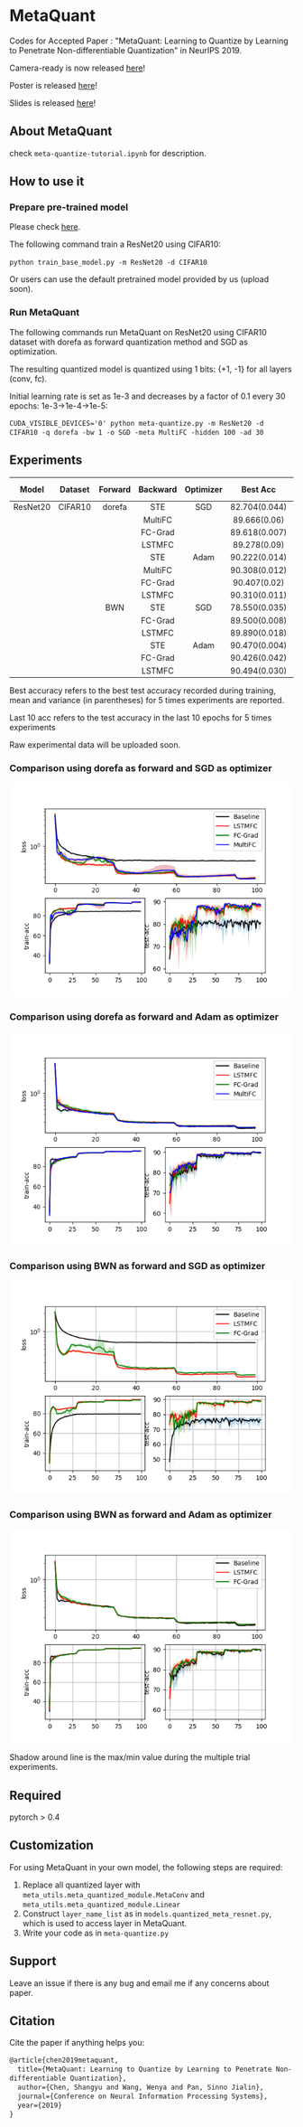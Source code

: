 # MetaQuant
Codes for Accepted Paper : "MetaQuant: Learning to Quantize by Learning to Penetrate Non-differentiable Quantization" in NeurIPS 2019.

Camera-ready is now released [here](./MetaQuant-Preprint.pdf)!

Poster is released [here](./MetaQuant-Poster.pdf)!

Slides is released [here](./MetaQuant-Slides)!

## About MetaQuant
check ```meta-quantize-tutorial.ipynb``` for description.

<!--
## Motivation
Most training-based quantization methods replies on [Straight-Through-Estimator](https://arxiv.org/abs/1602.02830) (STE)
to enable training due to the non-differentiable discrete quantization function <a href="https://www.codecogs.com/eqnedit.php?latex=Q(\cdot)" target="_blank"><img src="https://latex.codecogs.com/gif.latex?Q(\cdot)" title="Q(\cdot)" /></a>. Formally:

- Forward:

<a href="https://www.codecogs.com/eqnedit.php?latex=\ell&space;=&space;\text{Loss}(f(Q(\mathbf{W}));&space;\mathbf{x}),&space;y)" target="_blank">
<div align=center>
<img src="https://latex.codecogs.com/gif.latex?\ell&space;=&space;\text{Loss}(f(Q(\mathbf{W}));&space;\mathbf{x}),&space;y)" title="\ell = \text{Loss}(f(Q(\mathbf{W})); \mathbf{x}), y)" />
</div>
</a>

- Backward:

<a href="https://www.codecogs.com/eqnedit.php?latex=\frac{\partial&space;Q(\mathbf{W})}{\partial&space;\mathbf{W}}&space;=\left\{&space;\begin{aligned}&space;1&space;&&space;\qquad&space;\text{if}&space;\qquad&space;|\mathbf{W}|&space;\leq&space;1&space;\nonumber&space;\\&space;0&space;&&space;\qquad&space;\text{else}.&space;\end{aligned}&space;\right." target="_blank">
<div align=center>
<img src="https://latex.codecogs.com/gif.latex?\frac{\partial&space;Q(\mathbf{W})}{\partial&space;\mathbf{W}}&space;=\left\{&space;\begin{aligned}&space;1&space;&&space;\qquad&space;\text{if}&space;\qquad&space;|\mathbf{W}|&space;\leq&space;1&space;\nonumber&space;\\&space;0&space;&&space;\qquad&space;\text{else}.&space;\end{aligned}&space;\right." title="\frac{\partial Q(\mathbf{W})}{\partial \mathbf{W}} =\left\{ \begin{aligned} 1 & \qquad \text{if} \qquad |\mathbf{W}| \leq 1 \nonumber \\ 0 & \qquad \text{else}. \end{aligned} \right." />
</div>
</a>

STE is widely used in training-based quantization
as it provides an approximated gradient for penetration of 
<a href="https://www.codecogs.com/eqnedit.php?latex=Q(\cdot)" target="_blank"><img src="https://latex.codecogs.com/gif.latex?Q(\cdot)" title="Q(\cdot)" /></a> 
with an easy implementation. 
However, it inevitably brings the problem of **gradient mismatch**: 
the gradients of the weights are not generated 
using the value of weights, but rather its quantized value.

To overcome the problem of gradient mismatch and explore better gradients in training-based methods, 
we propose to learn 
<a href="https://www.codecogs.com/eqnedit.php?latex={\partial&space;Q(\mathbf{W})/\partial&space;\mathbf{W}}" target="_blank"><img src="https://latex.codecogs.com/gif.latex?{\partial&space;Q(\mathbf{W})/\partial&space;\mathbf{W}}" title="{\partial Q(\mathbf{W})/\partial \mathbf{W}}" /></a>
by a neural network 
(
<a href="https://www.codecogs.com/eqnedit.php?latex=\mathcal{M}" target="_blank"><img src="https://latex.codecogs.com/gif.latex?\mathcal{M}" title="\mathcal{M}" /></a>
) 
during quantization training. 
Such neural network is called **Meta Quantizer** and is trained 
together with the base quantized model.

## Method
### Overflow of MetaQuant
![Overflow of MetaQuant](./figs/MetaQuant.png)
MetaQuant incorporates a shared meta quantizer 
<a href="https://www.codecogs.com/eqnedit.php?latex=\mathcal{M}" target="_blank"><img src="https://latex.codecogs.com/gif.latex?\mathcal{M}" title="\mathcal{M}" /></a>
across layers into quantization training. After 
<a href="https://www.codecogs.com/eqnedit.php?latex=\mathbf{W}" target="_blank"><img src="https://latex.codecogs.com/gif.latex?\mathbf{W}" title="\mathbf{W}" /></a>
is quantized as 
<a href="https://www.codecogs.com/eqnedit.php?latex=\mathbf{\hat{W}}" target="_blank"><img src="https://latex.codecogs.com/gif.latex?\mathbf{\hat{W}}" title="\mathbf{\hat{W}}" /></a>
, 
<a href="https://www.codecogs.com/eqnedit.php?latex=f(\mathbf{\hat{W}};&space;\mathbf{x})" target="_blank"><img src="https://latex.codecogs.com/gif.latex?f(\mathbf{\hat{W}};&space;\mathbf{x})" title="f(\mathbf{\hat{W}}; \mathbf{x})" /></a>
generates a loss 
<a href="https://www.codecogs.com/eqnedit.php?latex=\ell" target="_blank"><img src="https://latex.codecogs.com/gif.latex?\ell" title="\ell" /></a>
, such that the gradient of 
<a href="https://www.codecogs.com/eqnedit.php?latex=\ell" target="_blank"><img src="https://latex.codecogs.com/gif.latex?\ell" title="\ell" /></a> 
w.r.t 
<a href="https://www.codecogs.com/eqnedit.php?latex=\mathbf{\hat{W}}" target="_blank"><img src="https://latex.codecogs.com/gif.latex?\mathbf{\hat{W}}" title="\mathbf{\hat{W}}" /></a>
is obtained by chain rules, which is denoted by 
<a href="https://www.codecogs.com/eqnedit.php?latex=g_{\mathbf{W}}&space;=&space;\partial&space;\ell/\partial&space;\mathbf{W}" target="_blank"><img src="https://latex.codecogs.com/gif.latex?g_{\mathbf{W}}&space;=&space;\partial&space;\ell/\partial&space;\mathbf{W}" title="g_{\mathbf{W}} = \partial \ell/\partial \mathbf{W}" /></a>
. The 
<a href="https://www.codecogs.com/eqnedit.php?latex=\mathcal{M}" target="_blank"><img src="https://latex.codecogs.com/gif.latex?\mathcal{M}" title="\mathcal{M}" /></a>
receives 
<a href="https://www.codecogs.com/eqnedit.php?latex=g_{\mathbf{W}}" target="_blank"><img src="https://latex.codecogs.com/gif.latex?g_{\mathbf{W}}" title="g_{\mathbf{W}}" /></a>
and 
<a href="https://www.codecogs.com/eqnedit.php?latex=\mathbf{\tilde{W}}" target="_blank"><img src="https://latex.codecogs.com/gif.latex?\mathbf{\tilde{W}}" title="\mathbf{\tilde{W}}" /></a>
as inputs, and outputs the gradient on 
<img src="https://latex.codecogs.com/gif.latex?\mathbf{\tilde{W}}" title="\mathbf{\tilde{W}}" />.
### Incorporation of Meta Quantizer into quantization training
![Incorporation of Meta Quantizer into quantization training.](./figs/MetaQuant-Forward.png)
-->

## How to use it

### Prepare pre-trained model
Please check [here](https://github.com/csyhhu/Awesome-Deep-Neural-Network-Compression/tree/master/Codes/TTQ).

The following command train a ResNet20 using CIFAR10:

```python train_base_model.py -m ResNet20 -d CIFAR10```

Or users can use the default pretrained model provided by us (upload soon).
### Run MetaQuant
The following commands run MetaQuant on ResNet20 using CIFAR10 dataset with dorefa as forward
quantization method and SGD as optimization. 

The resulting quantized model is quantized using 1 bits: {+1, -1} for 
all layers (conv, fc). 

Initial learning rate is set as 1e-3 and decreases by a factor of 0.1 every
30 epochs: 1e-3->1e-4->1e-5:
```python3
CUDA_VISIBLE_DEVICES='0' python meta-quantize.py -m ResNet20 -d CIFAR10 -q dorefa -bw 1 -o SGD -meta MultiFC -hidden 100 -ad 30
```

## Experiments

| Model | Dataset | Forward | Backward | Optimizer | Best Acc | Last 10 Acc | FP Acc |
| :---: |:------: |:------: |:-------: |:--------: |:-------: |:----------: |:-----: |
| ResNet20 | CIFAR10 | dorefa | STE | SGD | 82.704(0.044) | 80.745(2.113) | 91.5 |
| | | | MultiFC | | 89.666(0.06) | 88.942(0.466) |
| | | | FC-Grad | |89.618(0.007) | 88.840(0.291) |
| | | | LSTMFC  | | 89.278(0.09) | 88.305(0.81)  |
| | | | STE | Adam | 90.222(0.014) | 89.782(0.172) |
| | | | MultiFC | | 90.308(0.012) | 89.941(0.068) |
| | | | FC-Grad | |90.407(0.02) | 89.979(0.103) |
| | | | LSTMFC  | | 90.310(0.011) | 89.962(0.068)  |
| | | BWN | STE | SGD | 78.550(0.035) | 75.913(3.495) |
| | | | FC-Grad | |89.500(0.008) | 88.949(0.231) |
| | | | LSTMFC  | | 89.890(0.018) | 89.289(0.212)  |
| | | | STE | Adam | 90.470(0.004) | 89.896(0.182) |
| | | | FC-Grad | | 90.426(0.042) | 90.036(0.109) |
| | | | LSTMFC  | | 90.494(0.030) | 90.042(0.098) |

Best accuracy refers to the best test accuracy recorded during training, mean and variance (in parentheses)
for 5 times experiments are reported. 

Last 10 acc refers to the test accuracy in the last 10 epochs for 5 times
experiments

Raw experimental data will be uploaded soon.
### Comparison using dorefa as forward and SGD as optimizer
![Comparison using dorefa as forward and SGD as optimizer](./figs/ResNet20-CIFAR10-dorefa-SGD-Comparison.png)
### Comparison using dorefa as forward and Adam as optimizer
![Comparison using dorefa as forward and Adam as optimizer](./figs/ResNet20-CIFAR10-dorefa-Adam-Comparison.png)
### Comparison using BWN as forward and SGD as optimizer
![Comparison using BWN as forward and SGD as optimizer](./figs/ResNet20-CIFAR10-BWN-SGD-Comparison.png)
### Comparison using BWN as forward and Adam as optimizer
![Comparison using BWN as forward and Adam as optimizer](./figs/ResNet20-CIFAR10-BWN-Adam-Comparison.png)

Shadow around line is the max/min value during the multiple trial experiments.
## Required
pytorch > 0.4

## Customization
For using MetaQuant in your own model, the following steps are required:
1. Replace all quantized layer with ```meta_utils.meta_quantized_module.MetaConv``` and ```meta_utils.meta_quantized_module.Linear```
2. Construct ```layer_name_list``` as in ```models.quantized_meta_resnet.py```, which is used to access layer in MetaQuant.
3. Write your code as in ```meta-quantize.py```

## Support
Leave an issue if there is any bug and email me if any concerns about paper.

## Citation
Cite the paper if anything helps you:

```angular2
@article{chen2019metaquant,
  title={MetaQuant: Learning to Quantize by Learning to Penetrate Non-differentiable Quantization},
  author={Chen, Shangyu and Wang, Wenya and Pan, Sinno Jialin},
  journal={Conference on Neural Information Processing Systems},
  year={2019}
}
```